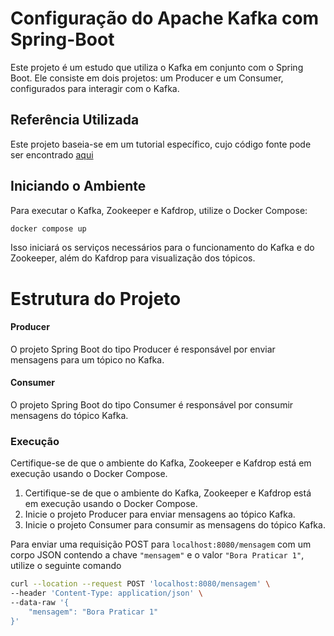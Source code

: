 # Configuração do Apache Kafka com Spring-Boot
Este projeto é um estudo que utiliza o Kafka em conjunto com o Spring Boot. Ele consiste em dois projetos: um Producer e um Consumer, configurados para interagir com o Kafka.
## Referência Utilizada
Este projeto baseia-se em um tutorial específico, cujo código fonte pode ser encontrado [aqui](https://github.com/eugenp/tutorials/tree/master/spring-kafka)

## Iniciando o Ambiente
Para executar o Kafka, Zookeeper e Kafdrop, utilize o Docker Compose:
```sh
docker compose up
```
Isso iniciará os serviços necessários para o funcionamento do Kafka e do Zookeeper, além do Kafdrop para visualização dos tópicos.

# Estrutura do Projeto

#### Producer
O projeto Spring Boot do tipo Producer é responsável por enviar mensagens para um tópico no Kafka.

#### Consumer
O projeto Spring Boot do tipo Consumer é responsável por consumir mensagens do tópico Kafka.


### Execução
Certifique-se de que o ambiente do Kafka, Zookeeper e Kafdrop está em execução usando o Docker Compose.
1. Certifique-se de que o ambiente do Kafka, Zookeeper e Kafdrop está em execução usando o Docker Compose.
2. Inicie o projeto Producer para enviar mensagens ao tópico Kafka.
3. Inicie o projeto Consumer para consumir as mensagens do tópico Kafka.

Para enviar uma requisição POST para `localhost:8080/mensagem` com um corpo JSON contendo a chave `"mensagem"` e o valor `"Bora Praticar 1"`, utilize o seguinte comando  

```bash
curl --location --request POST 'localhost:8080/mensagem' \
--header 'Content-Type: application/json' \
--data-raw '{
    "mensagem": "Bora Praticar 1"
}'
```